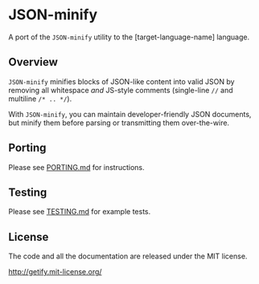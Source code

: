 # JSON-minify

A port of the `JSON-minify` utility to the [target-language-name] language.

## Overview

`JSON-minify` minifies blocks of JSON-like content into valid JSON by removing all whitespace *and* JS-style comments (single-line `//` and multiline `/* .. */`).

With `JSON-minify`, you can maintain developer-friendly JSON documents, but minify them before parsing or transmitting them over-the-wire.

## Porting

Please see [PORTING.md](PORTING.md) for instructions.

## Testing

Please see [TESTING.md](TESTING.md) for example tests.

## License

The code and all the documentation are released under the MIT license.

http://getify.mit-license.org/
